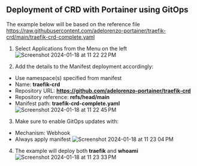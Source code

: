 ## Deployment of CRD with Portainer using GitOps

The example below will be based on the reference file https://raw.githubusercontent.com/adelorenzo-portainer/traefik-crd/main/traefik-crd-complete.yaml

1) Select Applications from the Menu on the left ![Screenshot 2024-01-18 at 11 22 22 PM](https://github.com/adelorenzo-portainer/traefik-crd/assets/81579885/32407411-f186-4c78-8856-99fe97fdd3cb)

2) Add the details to the Manifest deployment accordingly:
  - Use namespace(s) specified from manifest  
  - Name: __traefik-crd__ 
  - Repository URL: __https://github.com/adelorenzo-portainer/traefik-crd__
  - Repository reference: __refs/head/main__
  - Manifest path: __traefik-crd-complete.yaml__
![Screenshot 2024-01-18 at 11 22 45 PM](https://github.com/adelorenzo-portainer/traefik-crd/assets/81579885/d0de83c2-bf28-47aa-8308-59c52230515d)

3) Make sure to enable GitOps updates with:
  - Mechanism: Webhook
  - Always apply manifest
![Screenshot 2024-01-18 at 11 23 04 PM](https://github.com/adelorenzo-portainer/traefik-crd/assets/81579885/7023b2c2-c185-4e33-a847-657cbcb7b448)

4) The example will deploy both __traefik__ and __whoami__
![Screenshot 2024-01-18 at 11 23 33 PM](https://github.com/adelorenzo-portainer/traefik-crd/assets/81579885/ddcf46fd-ffd4-46cc-a229-000ee2454151)
